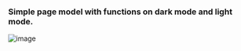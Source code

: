 ###  Simple page model with functions on dark mode and light mode. 
 ![image](https://user-images.githubusercontent.com/99200113/173478976-e1c85949-1042-499f-9c52-73fd6c261f34.png)
